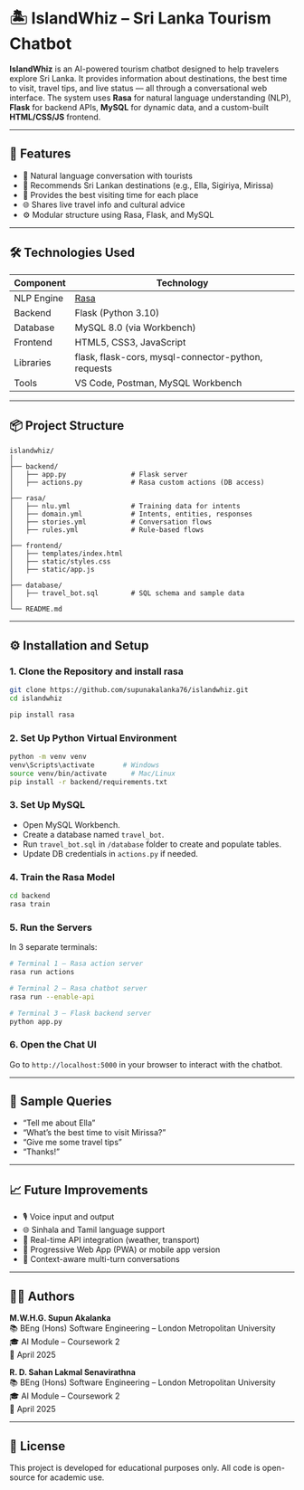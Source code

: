 
# 🏝️ IslandWhiz – Sri Lanka Tourism Chatbot

**IslandWhiz** is an AI-powered tourism chatbot designed to help travelers explore Sri Lanka. It provides information about destinations, the best time to visit, travel tips, and live status — all through a conversational web interface. The system uses **Rasa** for natural language understanding (NLP), **Flask** for backend APIs, **MySQL** for dynamic data, and a custom-built **HTML/CSS/JS** frontend.

---

## 🚀 Features

- 💬 Natural language conversation with tourists
- 📍 Recommends Sri Lankan destinations (e.g., Ella, Sigiriya, Mirissa)
- 📅 Provides the best visiting time for each place
- 🌐 Shares live travel info and cultural advice
- ⚙️ Modular structure using Rasa, Flask, and MySQL

---

## 🛠️ Technologies Used

| Component     | Technology              |
|---------------|--------------------------|
| NLP Engine    | [Rasa](https://rasa.com) |
| Backend       | Flask (Python 3.10)      |
| Database      | MySQL 8.0 (via Workbench)|
| Frontend      | HTML5, CSS3, JavaScript  |
| Libraries     | flask, flask-cors, mysql-connector-python, requests |
| Tools         | VS Code, Postman, MySQL Workbench |

---

## 📦 Project Structure

```
islandwhiz/
│
├── backend/
│   ├── app.py                # Flask server
│   ├── actions.py            # Rasa custom actions (DB access)
│
├── rasa/
│   ├── nlu.yml               # Training data for intents
│   ├── domain.yml            # Intents, entities, responses
│   ├── stories.yml           # Conversation flows
│   ├── rules.yml             # Rule-based flows
│
├── frontend/
│   ├── templates/index.html
│   ├── static/styles.css
│   ├── static/app.js
│
├── database/
│   ├── travel_bot.sql        # SQL schema and sample data
│
└── README.md
```

---

## ⚙️ Installation and Setup

### 1. Clone the Repository and install rasa

```bash
git clone https://github.com/supunakalanka76/islandwhiz.git
cd islandwhiz
```

```bash
pip install rasa
```

### 2. Set Up Python Virtual Environment

```bash
python -m venv venv
venv\Scripts\activate       # Windows
source venv/bin/activate      # Mac/Linux
pip install -r backend/requirements.txt
```

### 3. Set Up MySQL

- Open MySQL Workbench.
- Create a database named `travel_bot`.
- Run `travel_bot.sql` in `/database` folder to create and populate tables.
- Update DB credentials in `actions.py` if needed.

### 4. Train the Rasa Model

```bash
cd backend
rasa train
```

### 5. Run the Servers

In 3 separate terminals:

```bash
# Terminal 1 – Rasa action server
rasa run actions

# Terminal 2 – Rasa chatbot server
rasa run --enable-api

# Terminal 3 – Flask backend server
python app.py
```

### 6. Open the Chat UI

Go to `http://localhost:5000` in your browser to interact with the chatbot.

---

## 💬 Sample Queries

- “Tell me about Ella”
- “What’s the best time to visit Mirissa?”
- “Give me some travel tips”
- “Thanks!”

---

## 📈 Future Improvements

- 🎙️ Voice input and output
- 🌐 Sinhala and Tamil language support
- 📡 Real-time API integration (weather, transport)
- 📱 Progressive Web App (PWA) or mobile app version
- 🧠 Context-aware multi-turn conversations

---

## 🙋‍♂️ Authors

**M.W.H.G. Supun Akalanka**  
📚 BEng (Hons) Software Engineering – London Metropolitan University  
🎓 AI Module – Coursework 2  
📅 April 2025

**R. D. Sahan Lakmal Senavirathna**  
📚 BEng (Hons) Software Engineering – London Metropolitan University  
🎓 AI Module – Coursework 2  
📅 April 2025

---

## 📄 License

This project is developed for educational purposes only. All code is open-source for academic use.
